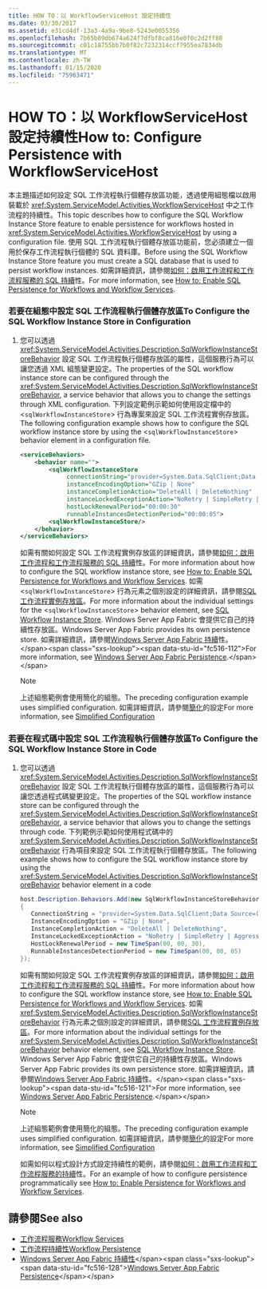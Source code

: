 ```yaml
---
title: HOW TO：以 WorkflowServiceHost 設定持續性
ms.date: 03/30/2017
ms.assetid: e31cd4df-13a3-4a9a-9be8-5243e0055356
ms.openlocfilehash: 7b65b89db674a624f7dfbf8ca816e0f0c2d2ff80
ms.sourcegitcommit: c01c18755bb7b0f82c7232314ccf7955ea7834db
ms.translationtype: MT
ms.contentlocale: zh-TW
ms.lasthandoff: 01/15/2020
ms.locfileid: "75963471"
---
```

# <a name="how-to-configure-persistence-with-workflowservicehost"></a><span data-ttu-id="fc516-102">HOW TO：以 WorkflowServiceHost 設定持續性</span><span class="sxs-lookup"><span data-stu-id="fc516-102">How to: Configure Persistence with WorkflowServiceHost</span></span>
<span data-ttu-id="fc516-103">本主題描述如何設定 SQL 工作流程執行個體存放區功能，透過使用組態檔以啟用裝載於 <xref:System.ServiceModel.Activities.WorkflowServiceHost> 中之工作流程的持續性。</span><span class="sxs-lookup"><span data-stu-id="fc516-103">This topic describes how to configure the SQL Workflow Instance Store feature to enable persistence for workflows hosted in <xref:System.ServiceModel.Activities.WorkflowServiceHost> by using a configuration file.</span></span> <span data-ttu-id="fc516-104">使用 SQL 工作流程執行個體存放區功能前，您必須建立一個用於保存工作流程執行個體的 SQL 資料庫。</span><span class="sxs-lookup"><span data-stu-id="fc516-104">Before using the SQL Workflow Instance Store feature you must create a SQL database that is used to persist workflow instances.</span></span> <span data-ttu-id="fc516-105">如需詳細資訊，請參閱[如何：啟用工作流程和工作流程服務的 SQL 持續](../../../../docs/framework/windows-workflow-foundation/how-to-enable-sql-persistence-for-workflows-and-workflow-services.md)性。</span><span class="sxs-lookup"><span data-stu-id="fc516-105">For more information, see [How to: Enable SQL Persistence for Workflows and Workflow Services](../../../../docs/framework/windows-workflow-foundation/how-to-enable-sql-persistence-for-workflows-and-workflow-services.md).</span></span>  
  
### <a name="to-configure-the-sql-workflow-instance-store-in-configuration"></a><span data-ttu-id="fc516-106">若要在組態中設定 SQL 工作流程執行個體存放區</span><span class="sxs-lookup"><span data-stu-id="fc516-106">To Configure the SQL Workflow Instance Store in Configuration</span></span>  
  
1. <span data-ttu-id="fc516-107">您可以透過 <xref:System.ServiceModel.Activities.Description.SqlWorkflowInstanceStoreBehavior> 設定 SQL 工作流程執行個體存放區的屬性，這個服務行為可以讓您透過 XML 組態變更設定。</span><span class="sxs-lookup"><span data-stu-id="fc516-107">The properties of the SQL workflow instance store can be configured through the <xref:System.ServiceModel.Activities.Description.SqlWorkflowInstanceStoreBehavior>, a service behavior that allows you to change the settings through XML configuration.</span></span> <span data-ttu-id="fc516-108">下列設定範例示範如何使用設定檔中的 <`sqlWorkflowInstanceStore`> 行為專案來設定 SQL 工作流程實例存放區。</span><span class="sxs-lookup"><span data-stu-id="fc516-108">The following configuration example shows how to configure the SQL workflow instance store by using the <`sqlWorkflowInstanceStore`> behavior element in a configuration file.</span></span>  
  
    ```xml  
    <serviceBehaviors>  
        <behavior name="">  
            <sqlWorkflowInstanceStore   
                 connectionString="provider=System.Data.SqlClient;Data Source=(local);Initial Catalog=DefaultPersistenceProviderDb;Integrated Security=True;Async=true"  
                 instanceEncodingOption="GZip | None"  
                 instanceCompletionAction="DeleteAll | DeleteNothing"  
                 instanceLockedExceptionAction="NoRetry | SimpleRetry | AggressiveRetry"  
                 hostLockRenewalPeriod="00:00:30"   
                 runnableInstancesDetectionPeriod="00:00:05">  
            <sqlWorkflowInstanceStore/>  
        </behavior>  
    </serviceBehaviors>  
    ```  
  
     <span data-ttu-id="fc516-109">如需有關如何設定 SQL 工作流程實例存放區的詳細資訊，請參閱[如何：啟用工作流程和工作流程服務的 SQL 持續](../../../../docs/framework/windows-workflow-foundation/how-to-enable-sql-persistence-for-workflows-and-workflow-services.md)性。</span><span class="sxs-lookup"><span data-stu-id="fc516-109">For more information about how to configure the SQL workflow instance store, see [How to: Enable SQL Persistence for Workflows and Workflow Services](../../../../docs/framework/windows-workflow-foundation/how-to-enable-sql-persistence-for-workflows-and-workflow-services.md).</span></span> <span data-ttu-id="fc516-110">如需 <`sqlWorkflowInstanceStore`> 行為元素之個別設定的詳細資訊，請參閱[SQL 工作流程實例存放區](../../../../docs/framework/windows-workflow-foundation/sql-workflow-instance-store.md)。</span><span class="sxs-lookup"><span data-stu-id="fc516-110">For more information about the individual settings for the <`sqlWorkflowInstanceStore`> behavior element, see [SQL Workflow Instance Store](../../../../docs/framework/windows-workflow-foundation/sql-workflow-instance-store.md).</span></span> <span data-ttu-id="fc516-111">Windows Server App Fabric 會提供它自己的持續性存放區。</span><span class="sxs-lookup"><span data-stu-id="fc516-111">Windows Server App Fabric provides its own persistence store.</span></span> <span data-ttu-id="fc516-112">如需詳細資訊，請參閱[Windows Server App Fabric 持續](https://docs.microsoft.com/previous-versions/appfabric/ee677272(v=azure.10))性。</span><span class="sxs-lookup"><span data-stu-id="fc516-112">For more information, see [Windows Server App Fabric Persistence](https://docs.microsoft.com/previous-versions/appfabric/ee677272(v=azure.10)).</span></span>  
  
    > [!NOTE]
    > <span data-ttu-id="fc516-113">上述組態範例會使用簡化的組態。</span><span class="sxs-lookup"><span data-stu-id="fc516-113">The preceding configuration example uses simplified configuration.</span></span> <span data-ttu-id="fc516-114">如需詳細資訊，請參閱[簡化](../../../../docs/framework/wcf/simplified-configuration.md)的設定</span><span class="sxs-lookup"><span data-stu-id="fc516-114">For more information, see [Simplified Configuration](../../../../docs/framework/wcf/simplified-configuration.md)</span></span>  
  
### <a name="to-configure-the-sql-workflow-instance-store-in-code"></a><span data-ttu-id="fc516-115">若要在程式碼中設定 SQL 工作流程執行個體存放區</span><span class="sxs-lookup"><span data-stu-id="fc516-115">To Configure the SQL Workflow Instance Store in Code</span></span>  
  
1. <span data-ttu-id="fc516-116">您可以透過 <xref:System.ServiceModel.Activities.Description.SqlWorkflowInstanceStoreBehavior> 設定 SQL 工作流程執行個體存放區的屬性，這個服務行為可以讓您透過程式碼變更設定。</span><span class="sxs-lookup"><span data-stu-id="fc516-116">The properties of the SQL workflow instance store can be configured through the <xref:System.ServiceModel.Activities.Description.SqlWorkflowInstanceStoreBehavior>, a service behavior that allows you to change the settings through code.</span></span> <span data-ttu-id="fc516-117">下列範例示範如何使用程式碼中的 <xref:System.ServiceModel.Activities.Description.SqlWorkflowInstanceStoreBehavior> 行為項目來設定 SQL 工作流程執行個體存放區。</span><span class="sxs-lookup"><span data-stu-id="fc516-117">The following example shows how to configure the SQL workflow instance store by using the <xref:System.ServiceModel.Activities.Description.SqlWorkflowInstanceStoreBehavior> behavior element in a code</span></span>  
  
    ```csharp  
    host.Description.Behaviors.Add(new SqlWorkflowInstanceStoreBehavior  
    {  
       ConnectionString = "provider=System.Data.SqlClient;Data Source=(local);Initial Catalog=DefaultPersistenceProviderDb;Integrated Security=True;Async=true",  
       InstanceEncodingOption = "GZip | None",  
       InstanceCompletionAction = "DeleteAll | DeleteNothing",  
       InstanceLockedExceptionAction = "NoRetry | SimpleRetry | AggressiveRetry",  
       HostLockRenewalPeriod = new TimeSpan(00, 00, 30),  
       RunnableInstancesDetectionPeriod = new TimeSpan(00, 00, 05)  
    });  
    ```  
  
     <span data-ttu-id="fc516-118">如需有關如何設定 SQL 工作流程實例存放區的詳細資訊，請參閱[如何：啟用工作流程和工作流程服務的 SQL 持續](../../../../docs/framework/windows-workflow-foundation/how-to-enable-sql-persistence-for-workflows-and-workflow-services.md)性。</span><span class="sxs-lookup"><span data-stu-id="fc516-118">For more information about how to configure the SQL workflow instance store, see [How to: Enable SQL Persistence for Workflows and Workflow Services](../../../../docs/framework/windows-workflow-foundation/how-to-enable-sql-persistence-for-workflows-and-workflow-services.md).</span></span> <span data-ttu-id="fc516-119">如需 <xref:System.ServiceModel.Activities.Description.SqlWorkflowInstanceStoreBehavior> 行為元素之個別設定的詳細資訊，請參閱[SQL 工作流程實例存放區](../../../../docs/framework/windows-workflow-foundation/sql-workflow-instance-store.md)。</span><span class="sxs-lookup"><span data-stu-id="fc516-119">For more information about the individual settings for the <xref:System.ServiceModel.Activities.Description.SqlWorkflowInstanceStoreBehavior> behavior element, see [SQL Workflow Instance Store](../../../../docs/framework/windows-workflow-foundation/sql-workflow-instance-store.md).</span></span> <span data-ttu-id="fc516-120">Windows Server App Fabric 會提供它自己的持續性存放區。</span><span class="sxs-lookup"><span data-stu-id="fc516-120">Windows Server App Fabric provides its own persistence store.</span></span> <span data-ttu-id="fc516-121">如需詳細資訊，請參閱[Windows Server App Fabric 持續](https://docs.microsoft.com/previous-versions/appfabric/ee677272(v=azure.10))性。</span><span class="sxs-lookup"><span data-stu-id="fc516-121">For more information, see [Windows Server App Fabric Persistence](https://docs.microsoft.com/previous-versions/appfabric/ee677272(v=azure.10)).</span></span>  
  
    > [!NOTE]
    > <span data-ttu-id="fc516-122">上述組態範例會使用簡化的組態。</span><span class="sxs-lookup"><span data-stu-id="fc516-122">The preceding configuration example uses simplified configuration.</span></span> <span data-ttu-id="fc516-123">如需詳細資訊，請參閱[簡化](../../../../docs/framework/wcf/simplified-configuration.md)的設定</span><span class="sxs-lookup"><span data-stu-id="fc516-123">For more information, see [Simplified Configuration](../../../../docs/framework/wcf/simplified-configuration.md)</span></span>  
  
     <span data-ttu-id="fc516-124">如需如何以程式設計方式設定持續性的範例，請參閱[如何：啟用工作流程和工作流程服務的持續](../../../../docs/framework/windows-workflow-foundation/how-to-enable-persistence-for-workflows-and-workflow-services.md)性。</span><span class="sxs-lookup"><span data-stu-id="fc516-124">For an example of how to configure persistence programmatically see [How to: Enable Persistence for Workflows and Workflow Services](../../../../docs/framework/windows-workflow-foundation/how-to-enable-persistence-for-workflows-and-workflow-services.md).</span></span>  
  
## <a name="see-also"></a><span data-ttu-id="fc516-125">請參閱</span><span class="sxs-lookup"><span data-stu-id="fc516-125">See also</span></span>

- [<span data-ttu-id="fc516-126">工作流程服務</span><span class="sxs-lookup"><span data-stu-id="fc516-126">Workflow Services</span></span>](../../../../docs/framework/wcf/feature-details/workflow-services.md)
- [<span data-ttu-id="fc516-127">工作流程持續性</span><span class="sxs-lookup"><span data-stu-id="fc516-127">Workflow Persistence</span></span>](../../../../docs/framework/windows-workflow-foundation/workflow-persistence.md)
- <span data-ttu-id="fc516-128">[Windows Server App Fabric 持續性](https://docs.microsoft.com/previous-versions/appfabric/ee677272(v=azure.10))</span><span class="sxs-lookup"><span data-stu-id="fc516-128">[Windows Server App Fabric Persistence](https://docs.microsoft.com/previous-versions/appfabric/ee677272(v=azure.10))</span></span>

